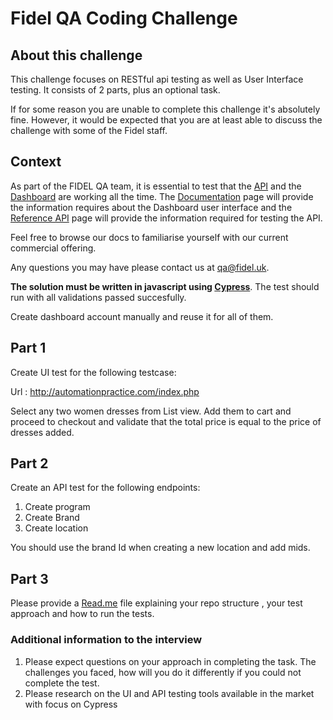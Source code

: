 # Fidel QA Coding Challenge

## About this challenge

This challenge focuses on RESTful api testing as well as User Interface testing. It consists of 2 parts, plus an optional task.

If for some reason you are unable to complete this challenge it's absolutely fine. However, it would be expected that you are at least able to discuss the challenge with some of the Fidel staff.

## Context

As part of the FIDEL QA team, it is essential to test that the [API](https://api.fidel.uk/v1) and the [Dashboard](https://dashboard.fidel.uk/) are working all the time. The [Documentation](https://docs.fidel.uk/) page will provide the information requires about the Dashboard user interface and the [Reference API](https://reference.fidel.uk/reference) page will provide the information required for testing the API.

Feel free to browse our docs to familiarise yourself with our current commercial offering.

Any questions you may have please contact us at [qa@fidel.uk](mailto:qa@fidel.uk).

**The solution must be written in javascript using [Cypress](https://www.cypress.io/)**. The test should run with all validations passed succesfully.

Create dashboard account manually and reuse it for all of them.

## Part 1

Create UI test for the following testcase:

Url : http://automationpractice.com/index.php

Select any two women dresses from List view. Add them to cart and proceed to checkout and validate that the total price is equal to the price of dresses added.

## Part 2

Create an API test for the following endpoints:

1. Create program
2. Create Brand
3. Create location 

You should use the brand Id when creating a new location and add mids.

## Part 3

Please provide a [Read.me](http://read.me) file explaining your repo structure , your test approach and how to run the tests.

### Additional information to the interview

1. Please expect questions on your approach in completing the task. The challenges you faced, how will you do it differently if you could not complete the test.
2. Please research on the UI and API testing tools available in the market with focus on Cypress
